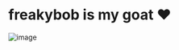 # freakybob is my goat ❤️
![image](https://github.com/user-attachments/assets/2a1851bb-b989-44a5-bcf4-ebb27df64162)
